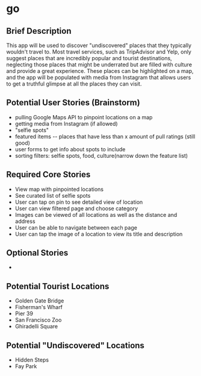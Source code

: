 # go

## Brief Description
This app will be used to discover "undiscovered" places that they typically wouldn't travel to. Most travel services, such as TripAdvisor and Yelp, only suggest places that are incredibly popular and tourist destinations, neglecting those places that might be underrated but are filled with culture and provide a great experience. These places can be highlighted on a map, and the app will be populated with media from Instagram that allows users to get a truthful glimpse at all the places they can visit.

## Potential User Stories (Brainstorm)
- pulling Google Maps API to pinpoint locations on a map
- getting media from Instagram (if allowed)
- "selfie spots"
- featured items -- places that have less than x amount of pull ratings (still good) 
- user forms to get info about spots to include
- sorting filters: selfie spots, food, culture(narrow down the feature list)

## Required Core Stories
- View map with pinpointed locations
- See curated list of selfie spots
- User can tap on pin to see detailed view of location
- User can view filtered page and choose category
- Images can be viewed of all locations as well as the distance and address
- User can be able to navigate between each page 
- User can tap the image of a location to view its title and description

## Optional Stories
- 


## Potential Tourist Locations 
- Golden Gate Bridge
- Fisherman's Wharf
- Pier 39
- San Francisco Zoo
- Ghiradelli Square

## Potential "Undiscovered" Locations
- Hidden Steps
- Fay Park
